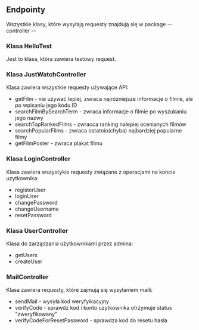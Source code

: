 ## Endpointy

Wszystkie klasy, które wysyłają requesty znajdują się w package -- controller --

### Klasa HelloTest
Jest to klasa, która zawiera testowy request.

### Klasa JustWatchController
Klasa zawiera wszystkie requesty używające API:

- getFilm - nie używać lepiej, zwraca najróżniejsze informacje o filmie, ale po wpisaniu
jego kodu ID
- searchFilmBySearchTerm - zwraca informacje o filmie po wyszukaniu jego nazwy
- searchTopRankedFilms - zwracca ranking nalepiej ocenianych filmów 
- searchPopularFilms - zwraca ostatnio(chyba) najbardziej popularne filmy
- getFilmPoster - zwraca plakat filmu

### Klasa LoginController
Klasa zawiera wszystykie requesty związane z operacjami na koncie uzytkownika:

- registerUser
- loginUser
- changePassword
- changeUsername
- resetPassword

### Klasa UserController
Klasa do zarządzania użytkownikami przez admina:
- getUsers
- createUser

### MailController
Klasa zawiera requesty, które zajmują się wysyłaniem maili:

- sendMail - wysyła kod weryfyikacyjny
- verifyCode - sprawdz kod i konto uzytkownika otrzymuje status "zweryfikowany"
- verifyCodeForResetPassword - sprawdza kod do resetu hasła
